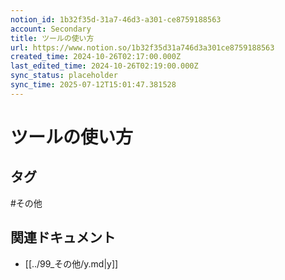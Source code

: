 ```yaml
---
notion_id: 1b32f35d-31a7-46d3-a301-ce8759188563
account: Secondary
title: ツールの使い方
url: https://www.notion.so/1b32f35d31a746d3a301ce8759188563
created_time: 2024-10-26T02:17:00.000Z
last_edited_time: 2024-10-26T02:19:00.000Z
sync_status: placeholder
sync_time: 2025-07-12T15:01:47.381528
---
```

# ツールの使い方


## タグ

#その他 

## 関連ドキュメント

- [[../99_その他/y.md|y]]
